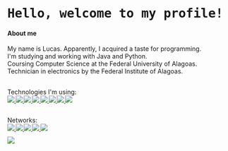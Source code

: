 <h1>
  <samp>Hello, welcome to my profile!</samp>
  <!-- <kbd><img src="https://profile-counter.glitch.me/luc-gh/count.svg" /></kbd> -->
</h1>

<div>

  <h4>About me</h4>
  <p>
    My name is Lucas. Apparently, I acquired a taste for programming.<br>
    I'm studying and working with Java and Python. <br>
    Coursing Computer Science at the Federal University of Alagoas. Technician in electronics by the Federal Institute of Alagoas.
  </p>
  
  <h2></h2>
  
  <span>
    Technologies I'm using:
  </span>
  <br>
  <sub><sub>
    <a href="https://github.com/topics/python">
    <img src="https://img.shields.io/badge/Python-14354C?style=for-the-badge&logo=python&logoColor=yellow">
    </a>
    <a href="https://github.com/topics/java">
    <img src="https://img.shields.io/badge/Java-AA0000?style=for-the-badge&logo=openjdk&logoColor=white">
    </a>
    <a href="https://github.com/topics/cpp">
    <img src="https://img.shields.io/badge/C%2B%2B-00599C?style=for-the-badge&logo=c%2B%2B&logoColor=white">
    </a>
    <a href="https://github.com/topics/html">
    <img src="https://img.shields.io/badge/HTML5-A33F16?style=for-the-badge&logo=html5&logoColor=white">
    </a>
    <a href="https://github.com/topics/css">
    <img src="https://img.shields.io/badge/CSS3-1572B6?style=for-the-badge&logo=css3&logoColor=white">
    </a>
    <a href="https://github.com/topics/javascript">
    <img src="https://img.shields.io/badge/JavaScript-323330?style=for-the-badge&logo=javascript&logoColor=F7DF1E">
    </a>
    <a href="https://github.com/topics/kotlin">
    <img src="https://img.shields.io/badge/Kotlin-721291?&style=for-the-badge&logo=kotlin&logoColor=2198E8">
    </a>
    <a href="https://github.com/surrealdb/surrealdb">
      <img src="https://img.shields.io/badge/SurrealDB-FF00A0?style=for-the-badge&logo=surrealdb&logoColor=white">
    </a>
  </sub></sub>
  
</div>

<h2></h2>

<span> 
    Networks:
</span> <br>
<sub><sub>
  <a href="https://mail.google.com/mail/?view=cm&source=mailto&to=contatolucasoficial0@gmail.com" alt="Gmail" target="_blank">
    <img src="https://img.shields.io/badge/Mail-Lucas%20Duarte-F74141?logoColor=white&logo=gmail">
  </a>
  <a href="https://www.linkedin.com/in/arnaldo-lucas-sd/">
    <img src="https://img.shields.io/badge/LinkedIn-Arnaldo%20Lucas-0e76a8?logo=Linkedin&logoColor=53DAFC">
  </a>
  <a href="https://www.instagram.com/luc.ig._/">
    <img src="https://img.shields.io/badge/Instagram-luc.ig.__-E4405F?logo=instagram&logoColor=FF98CB">
  </a>
  <a href="https://leetcode.com/luc-gh/">
    <img src="https://img.shields.io/badge/LeetCode-luc--gh-1E1E1E?logo=leetcode">
  </a>
  <!--
  <a href="https://codepen.io/luc-pen">
    <img src="https://img.shields.io/badge/Codepen-luc--pen-333?logo=codepen&logoColor=FFF">
  </a>
  -->
  <a href="https://www.frontendmentor.io/profile/luc-gh">
    <img src="https://img.shields.io/badge/Frontend%20Mentor-luc--gh-DDD?logo=frontendmentor">
  </a>
<br>
<br>
  
<div>
  <img src="https://github-readme-stats.vercel.app/api/top-langs/?username=luc-gh&layout=compact&langs_count=10&bg_color=111&border_color=444&card_width=830&text_color=878787&title_color=CACACA"/>
</div>
  <!--
  <a href="">
    <img src="">
  </a>
  -->

</sub></sub>

<!--
<h2></h2>
<h3><b>
    Stats:
</b></h3>
<a href="https://github.com/luc-gh/">
  <img align="center" width="835" src="http://github-profile-summary-cards.vercel.app/api/cards/profile-details?username=luc-gh&theme=github_dark" />
</a>
<br>
<a href="https://github.com/luc-gh/">
  <img align="center" width="411" src="http://github-profile-summary-cards.vercel.app/api/cards/repos-per-language?username=luc-gh&theme=github_dark" />
</a>
<a href="https://github.com/luc-gh/">
  <img align="center" width="411" src="http://github-profile-summary-cards.vercel.app/api/cards/most-commit-language?username=luc-gh&theme=github_dark" />
</a>

-->
